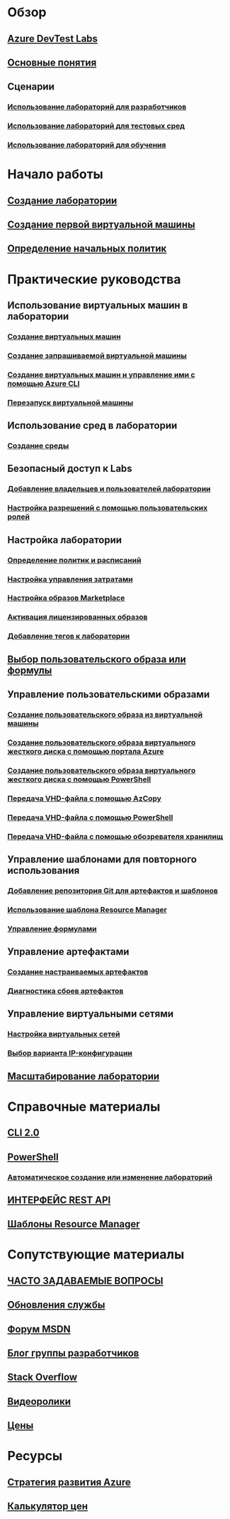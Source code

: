 # Обзор
## [Azure DevTest Labs](devtest-lab-overview.md)
## [Основные понятия](devtest-lab-concepts.md)
## Сценарии
### [Использование лабораторий для разработчиков](devtest-lab-developer-lab.md)
### [Использование лабораторий для тестовых сред](devtest-lab-test-env.md)
### [Использование лабораторий для обучения](devtest-lab-training-lab.md)

# Начало работы
## [Создание лаборатории](devtest-lab-create-lab.md)
## [Создание первой виртуальной машины](devtest-lab-create-first-vm.md)
## [Определение начальных политик](devtest-lab-get-started-with-lab-policies.md)

# Практические руководства
## Использование виртуальных машин в лаборатории
### [Создание виртуальных машин](devtest-lab-add-vm.md)
### [Создание запрашиваемой виртуальной машины](devtest-lab-add-claimable-vm.md)
### [Создание виртуальных машин и управление ими с помощью Azure CLI](devtest-lab-vmcli.md)
### [Перезапуск виртуальной машины](devtest-lab-restart-vm.md)

## Использование сред в лаборатории
### [Создание среды](devtest-lab-create-environment-from-arm.md)

## Безопасный доступ к Labs
### [Добавление владельцев и пользователей лаборатории](devtest-lab-add-devtest-user.md)
### [Настройка разрешений с помощью пользовательских ролей](devtest-lab-grant-user-permissions-to-specific-lab-policies.md)

## Настройка лаборатории
### [Определение политик и расписаний](devtest-lab-set-lab-policy.md)
### [Настройка управления затратами](devtest-lab-configure-cost-management.md)
### [Настройка образов Marketplace](devtest-lab-configure-marketplace-images.md)
### [Активация лицензированных образов](devtest-lab-enable-licensed-images.md)
### [Добавление тегов к лаборатории](devtest-lab-add-tag.md)

## [Выбор пользовательского образа или формулы](devtest-lab-comparing-vm-base-image-types.md)

## Управление пользовательскими образами
### [Создание пользовательского образа из виртуальной машины](devtest-lab-create-custom-image-from-vm-using-portal.md)
### [Создание пользовательского образа виртуального жесткого диска с помощью портала Azure](devtest-lab-create-template.md)
### [Создание пользовательского образа виртуального жесткого диска с помощью PowerShell](devtest-lab-create-custom-image-from-vhd-using-powershell.md)
### [Передача VHD-файла с помощью AzCopy](devtest-lab-upload-vhd-using-azcopy.md)
### [Передача VHD-файла с помощью PowerShell](devtest-lab-upload-vhd-using-powershell.md)
### [Передача VHD-файла с помощью обозревателя хранилищ](devtest-lab-upload-vhd-using-storage-explorer.md)

## Управление шаблонами для повторного использования
### [Добавление репозитория Git для артефактов и шаблонов](devtest-lab-add-artifact-repo.md)
### [Использование шаблона Resource Manager](devtest-lab-use-resource-manager-template.md)
### [Управление формулами](devtest-lab-manage-formulas.md)

## Управление артефактами
### [Создание настраиваемых артефактов](devtest-lab-artifact-author.md)
### [Диагностика сбоев артефактов](devtest-lab-troubleshoot-artifact-failure.md)

## Управление виртуальными сетями
### [Настройка виртуальных сетей](devtest-lab-configure-vnet.md)
### [Выбор варианта IP-конфигурации](devtest-lab-shared-ip.md)

## [Масштабирование лаборатории](devtest-lab-scale-lab.md)

# Справочные материалы
## [CLI 2.0](/cli/azure/lab)
## [PowerShell](/powershell/module/azurerm.devtestlabs/#devtest_labs)
### [Автоматическое создание или изменение лабораторий](devtest-lab-use-arm-and-powershell-for-lab-resources.md)
## [ИНТЕРФЕЙС REST API](https://docs.microsoft.com/rest/api/dtl/)
## [Шаблоны Resource Manager](https://github.com/Azure/azure-devtestlab/tree/master/Samples)


# Сопутствующие материалы
## [ЧАСТО ЗАДАВАЕМЫЕ ВОПРОСЫ](devtest-lab-faq.md)
## [Обновления службы](https://azure.microsoft.com/updates/?product=devtest-lab)
## [Форум MSDN](https://social.msdn.microsoft.com/Forums/en-US/home?forum=AzureDevTestLabs)
## [Блог группы разработчиков](https://blogs.msdn.microsoft.com/devtestlab/)
## [Stack Overflow](http://stackoverflow.com/questions/tagged/azure-devtest-labs)
## [Видеоролики](https://azure.microsoft.com/documentation/videos/index/?services=devtest-lab)
## [Цены](https://azure.microsoft.com/pricing/details/devtest-lab/)


# Ресурсы
## [Стратегия развития Azure](https://azure.microsoft.com/en-us/roadmap/?category=developer-tools)
## [Калькулятор цен](https://azure.microsoft.com/pricing/calculator/)
